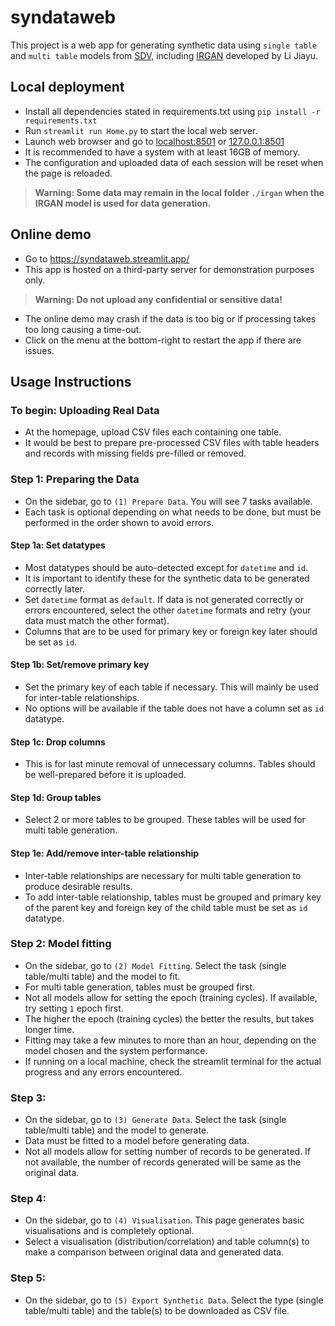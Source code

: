 # syndataweb
This project is a web app for generating synthetic data using ```single table``` and ```multi table``` models from [SDV](https://docs.sdv.dev/sdv/), including [IRGAN](https://github.com/lll-jy/irgv2) developed by Li Jiayu. 

## Local deployment
- Install all dependencies stated in requirements.txt using ```pip install -r requirements.txt``` 
- Run ```streamlit run Home.py``` to start the local web server.
- Launch web browser and go to [localhost:8501](http://localhost:8501) or [127.0.0.1:8501](http://127.0.0.1:8501)
- It is recommended to have a system with at least 16GB of memory.
- The configuration and uploaded data of each session will be reset when the page is reloaded. 
> **Warning: Some data may remain in the local folder ```./irgan``` when the IRGAN model is used for data generation.**

## Online demo
- Go to https://syndataweb.streamlit.app/
- This app is hosted on a third-party server for demonstration purposes only. 
> **Warning: Do not upload any confidential or sensitive data!**
- The online demo may crash if the data is too big or if processing takes too long causing a time-out.
- Click on the menu at the bottom-right to restart the app if there are issues.

## Usage Instructions
### To begin: Uploading Real Data
- At the homepage, upload CSV files each containing one table. 
- It would be best to prepare pre-processed CSV files with table headers and records with missing fields pre-filled or removed.

### Step 1: Preparing the Data
- On the sidebar, go to ```(1) Prepare Data```. You will see 7 tasks available. 
- Each task is optional depending on what needs to be done, but must be performed in the order shown to avoid errors.
#### Step 1a: Set datatypes
- Most datatypes should be auto-detected except for ```datetime``` and ```id```. 
- It is important to identify these for the synthetic data to be generated correctly later. 
- Set ```datetime``` format as ```default```. If data is not generated correctly or errors encountered, select the other ```datetime``` formats and retry (your data must match the other format). 
- Columns that are to be used for primary key or foreign key later should be set as ```id```.
#### Step 1b: Set/remove primary key
- Set the primary key of each table if necessary. This will mainly be used for inter-table relationships.
- No options will be available if the table does not have a column set as ```id``` datatype.
#### Step 1c: Drop columns
- This is for last minute removal of unnecessary columns. Tables should be well-prepared before it is uploaded.
#### Step 1d: Group tables
- Select 2 or more tables to be grouped. These tables will be used for multi table generation.
#### Step 1e: Add/remove inter-table relationship
- Inter-table relationships are necessary for multi table generation to produce desirable results.
- To add inter-table relationship, tables must be grouped and primary key of the parent key and foreign key of the child table must be set as ```id``` datatype.

### Step 2: Model fitting
- On the sidebar, go to ```(2) Model Fitting```. Select the task (single table/multi table) and the model to fit. 
- For multi table generation, tables must be grouped first.
- Not all models allow for setting the epoch (training cycles). If available, try setting ```1``` epoch first. 
- The higher the epoch (training cycles) the better the results, but takes longer time. 
- Fitting may take a few minutes to more than an hour, depending on the model chosen and the system performance. 
- If running on a local machine, check the streamlit terminal for the actual progress and any errors encountered.

### Step 3: 
- On the sidebar, go to ```(3) Generate Data```. Select the task (single table/multi table) and the model to generate. 
- Data must be fitted to a model before generating data. 
- Not all models allow for setting number of records to be generated. If not available, the number of records generated will be same as the original data.

### Step 4:
- On the sidebar, go to ```(4) Visualisation```. This page generates basic visualisations and is completely optional. 
- Select a visualisation (distribution/correlation) and table column(s) to make a comparison between original data and generated data.

### Step 5:
- On the sidebar, go to ```(5) Export Synthetic Data```. Select the type (single table/multi table) and the table(s) to be downloaded as CSV file.